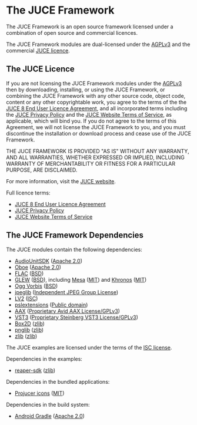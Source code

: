 # The JUCE Framework

The JUCE Framework is an open source framework licensed under a combination of
open source and commercial licences.

The JUCE Framework modules are dual-licensed under the
[AGPLv3](https://www.gnu.org/licenses/agpl-3.0.en.html) and the commercial [JUCE
licence](https://juce.com/legal/juce-8-licence/).

## The JUCE Licence

If you are not licensing the JUCE Framework modules under the
[AGPLv3](https://www.gnu.org/licenses/agpl-3.0.en.html) then by downloading,
installing, or using the JUCE Framework, or combining the JUCE Framework with
any other source code, object code, content or any other copyrightable work, you
agree to the terms of the the [JUCE 8 End User Licence
Agreement](https://juce.com/legal/juce-8-licence/), and all incorporated terms
including the [JUCE Privacy Policy](https://juce.com/legal/juce-privacy-policy/)
and the [JUCE Website Terms of
Service](https://juce.com/legal/juce-website-terms-of-service/), as applicable,
which will bind you. If you do not agree to the terms of this Agreement, we will
not license the JUCE Framework to you, and you must discontinue the installation
or download process and cease use of the JUCE Framework.

THE JUCE FRAMEWORK IS PROVIDED "AS IS" WITHOUT ANY WARRANTY, AND ALL WARRANTIES,
WHETHER EXPRESSED OR IMPLIED, INCLUDING WARRANTY OF MERCHANTABILITY OR FITNESS
FOR A PARTICULAR PURPOSE, ARE DISCLAIMED.

For more information, visit the [JUCE website](https://juce.com).

Full licence terms:
- [JUCE 8 End User Licence Agreement](https://juce.com/legal/juce-8-licence/)
- [JUCE Privacy Policy](https://juce.com/legal/juce-privacy-policy/)
- [JUCE Website Terms of Service](https://juce.com/legal/juce-website-terms-of-service/)

## The JUCE Framework Dependencies

The JUCE modules contain the following dependencies:
- [AudioUnitSDK](modules/juce_audio_plugin_client/AU/AudioUnitSDK/) ([Apache 2.0](modules/juce_audio_plugin_client/AU/AudioUnitSDK/LICENSE.txt))
- [Oboe](modules/juce_audio_devices/native/oboe/) ([Apache 2.0](modules/juce_audio_devices/native/oboe/LICENSE))
- [FLAC](modules/juce_audio_formats/codecs/flac/) ([BSD](modules/juce_audio_formats/codecs/flac/Flac%20Licence.txt))
- [GLEW](modules/juce_opengl/opengl/juce_gl.h) ([BSD](modules/juce_opengl/opengl/juce_gl.h)), including [Mesa](modules/juce_opengl/opengl/juce_gl.h) ([MIT](modules/juce_opengl/opengl/juce_gl.h)) and [Khronos](modules/juce_opengl/opengl/juce_gl.h) ([MIT](modules/juce_opengl/opengl/juce_gl.h))
- [Ogg Vorbis](modules/juce_audio_formats/codecs/oggvorbis/) ([BSD](modules/juce_audio_formats/codecs/oggvorbis/Ogg%20Vorbis%20Licence.txt))
- [jpeglib](modules/juce_graphics/image_formats/jpglib/) ([Independent JPEG Group License](modules/juce_graphics/image_formats/jpglib/README))
- [LV2](modules/juce_audio_processors/format_types/LV2_SDK/) ([ISC](modules/juce_audio_processors/format_types/LV2_SDK/lv2/COPYING))
- [pslextensions](modules/juce_audio_processors/format_types/pslextensions/ipslcontextinfo.h) ([Public domain](modules/juce_audio_processors/format_types/pslextensions/ipslcontextinfo.h))
- [AAX](modules/juce_audio_plugin_client/AAX/SDK/) ([Proprietary Avid AAX License/GPLv3](modules/juce_audio_plugin_client/AAX/SDK/LICENSE.txt))
- [VST3](modules/juce_audio_processors/format_types/VST3_SDK/) ([Proprietary Steinberg VST3 License/GPLv3](modules/juce_audio_processors/format_types/VST3_SDK/LICENSE.txt))
- [Box2D](modules/juce_box2d/box2d/) ([zlib](modules/juce_box2d/box2d/Box2D.h))
- [pnglib](modules/juce_graphics/image_formats/pnglib/) ([zlib](modules/juce_graphics/image_formats/pnglib/LICENSE))
- [zlib](modules/juce_core/zip/zlib/) ([zlib](modules/juce_core/zip/zlib/README))

The JUCE examples are licensed under the terms of the
[ISC license](http://www.isc.org/downloads/software-support-policy/isc-license/).

Dependencies in the examples:
- [reaper-sdk](examples/Plugins/extern/) ([zlib](examples/Plugins/extern/LICENSE.md))

Dependencies in the bundled applications:
- [Projucer icons](extras/Projucer/Source/Utility/UI/jucer_Icons.cpp) ([MIT](extras/Projucer/Source/Utility/UI/jucer_Icons.cpp))

Dependencies in the build system:
- [Android Gradle](examples/DemoRunner/Builds/Android/gradle/wrapper/LICENSE-for-gradlewrapper.txt) ([Apache 2.0](examples/DemoRunner/Builds/Android/gradle/wrapper/LICENSE-for-gradlewrapper.txt))
